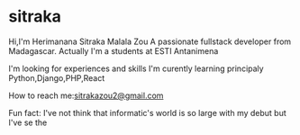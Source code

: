 # sitraka

Hi,I'm Herimanana Sitraka Malala Zou 
A passionate fullstack developer from Madagascar.
Actually I'm a students at ESTI Antanimena

I'm looking for experiences and skills 
I'm curently learning principaly Python,Django,PHP,React 

How to reach me:sitrakazou2@gmail.com

Fun fact:
I've not think that informatic's world is so large with my debut but I've se the 
